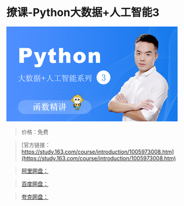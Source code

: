 # 撩课-Python大数据+人工智能3

![img](../../../assets/study163/free/22bb566fb1b94e6280813050a55d457d.jpg)

> 价格：免费

> [官方链接：https://study.163.com/course/introduction/1005973008.htm](https://study.163.com/course/introduction/1005973008.htm)

> [阿里网盘：]()

> [百度网盘：]()

> [夸克网盘：]()
